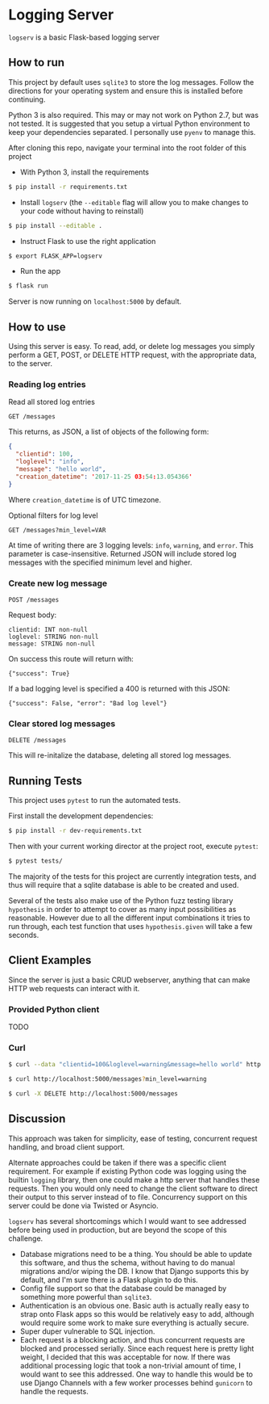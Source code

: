 Logging Server
==============

`logserv` is a basic Flask-based logging server

How to run
----------

This project by default uses `sqlite3` to store the log messages. Follow the directions for your operating system and ensure this is installed before continuing.

Python 3 is also required. This may or may not work on Python 2.7, but was not tested. It is suggested that you setup a virtual Python environment to keep your dependencies separated. I personally use `pyenv` to manage this.

After cloning this repo, navigate your terminal into the root folder of this project

- With Python 3, install the requirements

```bash
$ pip install -r requirements.txt
```

- Install `logserv` (the `--editable` flag will allow you to make changes to your code without having to reinstall)

```bash
$ pip install --editable .
```

- Instruct Flask to use the right application

```bash
$ export FLASK_APP=logserv
```

- Run the app

```bash
$ flask run
```

Server is now running on `localhost:5000` by default.

How to use
----------

Using this server is easy. To read, add, or delete log messages you simply perform a GET, POST, or DELETE HTTP request, with the appropriate data, to the server.

### Reading log entries

Read all stored log entries

`GET /messages`

This returns, as JSON, a list of objects of the following form:

```json
{
  "clientid": 100,
  "loglevel": "info",
  "message": "hello world",
  "creation_datetime": '2017-11-25 03:54:13.054366'
}
```

Where `creation_datetime` is of UTC timezone.

Optional filters for log level

`GET /messages?min_level=VAR`

At time of writing there are 3 logging levels: `info`, `warning`, and `error`. This parameter is case-insensitive. Returned JSON will include stored log messages with the specified minimum level and higher.

### Create new log message

`POST /messages`

Request body:

```
clientid: INT non-null
loglevel: STRING non-null
message: STRING non-null
```

On success this route will return with:

```
{"success": True}
```

If a bad logging level is specified a 400 is returned with this JSON:

```
{"success": False, "error": "Bad log level"}
```

### Clear stored log messages

`DELETE /messages`

This will re-initalize the database, deleting all stored log messages.

Running Tests
-------------

This project uses `pytest` to run the automated tests.

First install the development dependencies:

```bash
$ pip install -r dev-requirements.txt
```

Then with your current working director at the project root, execute `pytest`:

```bash
$ pytest tests/
```

The majority of the tests for this project are currently integration tests, and thus will require that a sqlite database is able to be created and used.

Several of the tests also make use of the Python fuzz testing library `hypothesis` in order to attempt to cover as many input possibilities as reasonable. However due to all the different input combinations it tries to run through, each test function that uses `hypothesis.given` will take a few seconds.

Client Examples
---------------

Since the server is just a basic CRUD webserver, anything that can make HTTP web requests can interact with it.

### Provided Python client

TODO

### Curl

```bash
$ curl --data "clientid=100&loglevel=warning&message=hello world" http://localhost:5000/messages
```

```bash
$ curl http://localhost:5000/messages?min_level=warning
```

```bash
$ curl -X DELETE http://localhost:5000/messages
```

Discussion
----------

This approach was taken for simplicity, ease of testing, concurrent request handling, and broad client support.

Alternate approaches could be taken if there was a specific client requirement. For example if existing Python code was logging using the builtin `logging` library, then one could make a http server that handles these requests. Then you would only need to change the client software to direct their output to this server instead of to file. Concurrency support on this server could be done via Twisted or Asyncio.

`logserv` has several shortcomings which I would want to see addressed before being used in production, but are beyond the scope of this challenge.

- Database migrations need to be a thing. You should be able to update this software, and thus the schema, without having to do manual migrations and/or wiping the DB. I know that Django supports this by default, and I'm sure there is a Flask plugin to do this.
- Config file support so that the database could be managed by something more powerful than `sqlite3`.
- Authentication is an obvious one. Basic auth is actually really easy to strap onto Flask apps so this would be relatively easy to add, although would require some work to make sure everything is actually secure.
- Super duper vulnerable to SQL injection.
- Each request is a blocking action, and thus concurrent requests are blocked and processed serially. Since each request here is pretty light weight, I decided that this was acceptable for now. If there was additional processing logic that took a non-trivial amount of time, I would want to see this addressed. One way to handle this would be to use Django Channels with a few worker processes behind `gunicorn` to handle the requests.